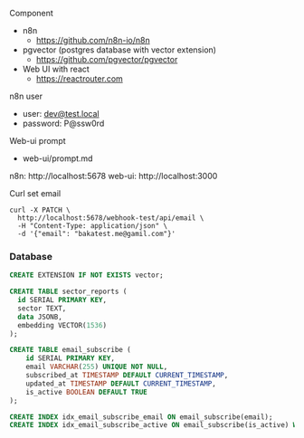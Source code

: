 Component
- n8n
	- https://github.com/n8n-io/n8n
- pgvector (postgres database with vector extension)
	- https://github.com/pgvector/pgvector
- Web UI with react
	- https://reactrouter.com

n8n user
- user: dev@test.local
- password: P@ssw0rd

Web-ui prompt
- web-ui/prompt.md


n8n: http://localhost:5678
web-ui: http://localhost:3000


Curl set email
```
curl -X PATCH \
  http://localhost:5678/webhook-test/api/email \
  -H "Content-Type: application/json" \
  -d '{"email": "bakatest.me@gamil.com"}'
```


### Database

```sql
CREATE EXTENSION IF NOT EXISTS vector;

CREATE TABLE sector_reports (
  id SERIAL PRIMARY KEY,
  sector TEXT,
  data JSONB,
  embedding VECTOR(1536)
);

CREATE TABLE email_subscribe (
    id SERIAL PRIMARY KEY,
    email VARCHAR(255) UNIQUE NOT NULL,
    subscribed_at TIMESTAMP DEFAULT CURRENT_TIMESTAMP,
    updated_at TIMESTAMP DEFAULT CURRENT_TIMESTAMP,
    is_active BOOLEAN DEFAULT TRUE
);

CREATE INDEX idx_email_subscribe_email ON email_subscribe(email);
CREATE INDEX idx_email_subscribe_active ON email_subscribe(is_active) WHERE is_active = TRUE;
```


